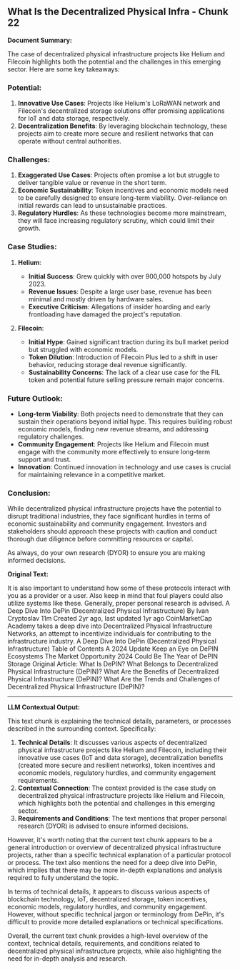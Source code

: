 ## What Is the Decentralized Physical Infra - Chunk 22

**Document Summary:**

The case of decentralized physical infrastructure projects like Helium and Filecoin highlights both the potential and the challenges in this emerging sector. Here are some key takeaways:

### Potential:
1. **Innovative Use Cases**: Projects like Helium's LoRaWAN network and Filecoin's decentralized storage solutions offer promising applications for IoT and data storage, respectively.
2. **Decentralization Benefits**: By leveraging blockchain technology, these projects aim to create more secure and resilient networks that can operate without central authorities.

### Challenges:
1. **Exaggerated Use Cases**: Projects often promise a lot but struggle to deliver tangible value or revenue in the short term.
2. **Economic Sustainability**: Token incentives and economic models need to be carefully designed to ensure long-term viability. Over-reliance on initial rewards can lead to unsustainable practices.
3. **Regulatory Hurdles**: As these technologies become more mainstream, they will face increasing regulatory scrutiny, which could limit their growth.

### Case Studies:
1. **Helium**:
   - **Initial Success**: Grew quickly with over 900,000 hotspots by July 2023.
   - **Revenue Issues**: Despite a large user base, revenue has been minimal and mostly driven by hardware sales.
   - **Executive Criticism**: Allegations of insider hoarding and early frontloading have damaged the project's reputation.

2. **Filecoin**:
   - **Initial Hype**: Gained significant traction during its bull market period but struggled with economic models.
   - **Token Dilution**: Introduction of Filecoin Plus led to a shift in user behavior, reducing storage deal revenue significantly.
   - **Sustainability Concerns**: The lack of a clear use case for the FIL token and potential future selling pressure remain major concerns.

### Future Outlook:
- **Long-term Viability**: Both projects need to demonstrate that they can sustain their operations beyond initial hype. This requires building robust economic models, finding new revenue streams, and addressing regulatory challenges.
- **Community Engagement**: Projects like Helium and Filecoin must engage with the community more effectively to ensure long-term support and trust.
- **Innovation**: Continued innovation in technology and use cases is crucial for maintaining relevance in a competitive market.

### Conclusion:
While decentralized physical infrastructure projects have the potential to disrupt traditional industries, they face significant hurdles in terms of economic sustainability and community engagement. Investors and stakeholders should approach these projects with caution and conduct thorough due diligence before committing resources or capital.

As always, do your own research (DYOR) to ensure you are making informed decisions.

**Original Text:**

It is also important to understand how some of these protocols interact with you as a provider or a user. Also keep in mind that foul players could also utilize systems like these. Generally, proper personal research is advised. A Deep Dive Into DePin (Decentralized Physical Infrastructure)
By Ivan Cryptoslav
11m
Created 2yr ago, last updated 1yr ago
CoinMarketCap Academy takes a deep dive into Decentralized Physical Infrastructure Networks, an attempt to incentivize individuals for contributing to the infrastructure industry. A Deep Dive Into DePin (Decentralized Physical Infrastructure)
Table of Contents
A 2024 Update
Keep an Eye on DePIN Ecosystems
The Market Opportunity
2024 Could Be The Year of DePIN Storage
Original Article:
What Is DePIN? What Belongs to Decentralized Physical Infrastructure (DePIN)? What Are the Benefits of Decentralized Physical Infrastructure (DePIN)? What Are the Trends and Challenges of Decentralized Physical Infrastructure (DePIN)?

---

**LLM Contextual Output:**

This text chunk is explaining the technical details, parameters, or processes described in the surrounding context. Specifically:

1. **Technical Details**: It discusses various aspects of decentralized physical infrastructure projects like Helium and Filecoin, including their innovative use cases (IoT and data storage), decentralization benefits (created more secure and resilient networks), token incentives and economic models, regulatory hurdles, and community engagement requirements.
2. **Contextual Connection**: The context provided is the case study on decentralized physical infrastructure projects like Helium and Filecoin, which highlights both the potential and challenges in this emerging sector.
3. **Requirements and Conditions**: The text mentions that proper personal research (DYOR) is advised to ensure informed decisions.

However, it's worth noting that the current text chunk appears to be a general introduction or overview of decentralized physical infrastructure projects, rather than a specific technical explanation of a particular protocol or process. The text also mentions the need for a deep dive into DePin, which implies that there may be more in-depth explanations and analysis required to fully understand the topic.

In terms of technical details, it appears to discuss various aspects of blockchain technology, IoT, decentralized storage, token incentives, economic models, regulatory hurdles, and community engagement. However, without specific technical jargon or terminology from DePin, it's difficult to provide more detailed explanations or technical specifications.

Overall, the current text chunk provides a high-level overview of the context, technical details, requirements, and conditions related to decentralized physical infrastructure projects, while also highlighting the need for in-depth analysis and research.
